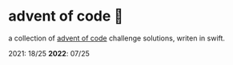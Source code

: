 # advent of code 🎄

a collection of [advent of code](https://adventofcode.com/2022) challenge solutions, writen in swift.

2021: 18/25
**2022**: 07/25
